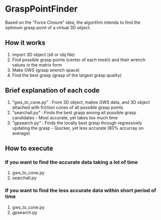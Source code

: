 # GraspPointFinder
Based on the "Force Closure" idea, the algorithm intends to find the optimum grasp point of a virtual 3D object.


## How it works
1. Import 3D object (stl or obj file)
2. Find possible grasp points (center of each mesh) and their wrench values in the matrix form
3. Make GWS (grasp wrench space)
4. Find the best grasp (grasp of the largest grasp quality)


## Brief explanation of each code
1. "gws_to_cone.py" : From 3D object, makes GWS data, and 3D object attached with friction cones of all possible grasp points
2. "searchall.py"   : Finds the best grasp among all possible grasp candidates - Most accurate, yet takes too much time
3. "gpsearch.py"    : Finds the locally best grasp through regressively updating the grasp  - Quicker, yet less accurate (80% accurray on average)

## How to execute
### If you want to find the accurate data taking a lot of time
1. gws_to_cone.py
2. searchall.py

### If you want to find the less accurate data within short period of time
1. gws_to_cone.py
2. gpsearch.py
